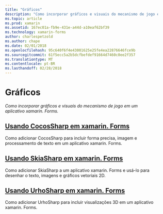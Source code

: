 ```yaml
---
title: "Gráficos"
description: "Como incorporar gráficos e visuais do mecanismo de jogo em um aplicativo xamarin. Forms."
ms.topic: article
ms.prod: xamarin
ms.assetid: 167ec01a-fb9e-431e-a44d-a10eaf62bf39
ms.technology: xamarin-forms
author: charlespetzold
ms.author: chape
ms.date: 02/01/2018
ms.openlocfilehash: 95c640f6f4e43001625e25fe4ea22876646fce9b
ms.sourcegitcommit: 61f5ecc5a2b5dcfbefdef91664d7460c0ee2f357
ms.translationtype: MT
ms.contentlocale: pt-BR
ms.lasthandoff: 02/28/2018
---
```

# <a name="graphics"></a>Gráficos

_Como incorporar gráficos e visuais do mecanismo de jogo em um aplicativo xamarin. Forms._

## <a name="using-cocossharp-in-xamarinformscocossharpmd"></a>[Usando CocosSharp em xamarin. Forms](cocossharp.md)

Como adicionar CocosSharp para incluir forma precisa, imagem e processamento de texto em um aplicativo xamarin. Forms.

## <a name="using-skiasharp-in-xamarinformsskiasharpindexmd"></a>[Usando SkiaSharp em xamarin. Forms](skiasharp/index.md)

Como adicionar SkiaSharp a um aplicativo xamarin. Forms e usá-lo para desenhar o texto, imagens e gráficos vetoriais 2D.

## <a name="using-urhosharp-in-xamarinformsurhosharpmd"></a>[Usando UrhoSharp em xamarin. Forms](urhosharp.md)

Como adicionar UrhoSharp para incluir visualizações 3D em um aplicativo xamarin. Forms.
